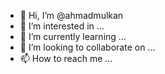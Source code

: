 - 👋 Hi, I’m @ahmadmulkan
- 👀 I’m interested in ...
- 🌱 I’m currently learning ...
- 💞️ I’m looking to collaborate on ...
- 📫 How to reach me ...

<!---
ahmadmulkan/ahmadmulkan is a ✨ special ✨ repository because its `README.md` (this file) appears on your GitHub profile.
You can click the Preview link to take a look at your changes.
--->
